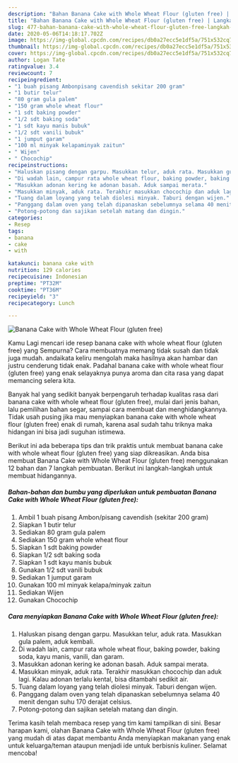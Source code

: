 ```yaml
---
description: "Bahan Banana Cake with Whole Wheat Flour (gluten free) | Langkah Membuat Banana Cake with Whole Wheat Flour (gluten free) Yang Sedap"
title: "Bahan Banana Cake with Whole Wheat Flour (gluten free) | Langkah Membuat Banana Cake with Whole Wheat Flour (gluten free) Yang Sedap"
slug: 477-bahan-banana-cake-with-whole-wheat-flour-gluten-free-langkah-membuat-banana-cake-with-whole-wheat-flour-gluten-free-yang-sedap
date: 2020-05-06T14:18:17.702Z
image: https://img-global.cpcdn.com/recipes/db0a27ecc5e1df5a/751x532cq70/banana-cake-with-whole-wheat-flour-gluten-free-foto-resep-utama.jpg
thumbnail: https://img-global.cpcdn.com/recipes/db0a27ecc5e1df5a/751x532cq70/banana-cake-with-whole-wheat-flour-gluten-free-foto-resep-utama.jpg
cover: https://img-global.cpcdn.com/recipes/db0a27ecc5e1df5a/751x532cq70/banana-cake-with-whole-wheat-flour-gluten-free-foto-resep-utama.jpg
author: Logan Tate
ratingvalue: 3.4
reviewcount: 7
recipeingredient:
- "1 buah pisang Ambonpisang cavendish sekitar 200 gram"
- "1 butir telur"
- "80 gram gula palem"
- "150 gram whole wheat flour"
- "1 sdt baking powder"
- "1/2 sdt baking soda"
- "1 sdt kayu manis bubuk"
- "1/2 sdt vanili bubuk"
- "1 jumput garam"
- "100 ml minyak kelapaminyak zaitun"
- " Wijen"
- " Chocochip"
recipeinstructions:
- "Haluskan pisang dengan garpu. Masukkan telur, aduk rata. Masukkan gula palem, aduk kembali."
- "Di wadah lain, campur rata whole wheat flour, baking powder, baking soda, kayu manis, vanili, dan garam."
- "Masukkan adonan kering ke adonan basah. Aduk sampai merata."
- "Masukkan minyak, aduk rata. Terakhir masukkan chocochip dan aduk lagi. Kalau adonan terlalu kental, bisa ditambahi sedikit air."
- "Tuang dalam loyang yang telah diolesi minyak. Taburi dengan wijen."
- "Panggang dalam oven yang telah dipanaskan sebelumnya selama 40 menit dengan suhu 170 derajat celsius."
- "Potong-potong dan sajikan setelah matang dan dingin."
categories:
- Resep
tags:
- banana
- cake
- with

katakunci: banana cake with 
nutrition: 129 calories
recipecuisine: Indonesian
preptime: "PT32M"
cooktime: "PT36M"
recipeyield: "3"
recipecategory: Lunch

---
```



![Banana Cake with Whole Wheat Flour (gluten free)](https://img-global.cpcdn.com/recipes/db0a27ecc5e1df5a/751x532cq70/banana-cake-with-whole-wheat-flour-gluten-free-foto-resep-utama.jpg)

Kamu Lagi mencari ide resep banana cake with whole wheat flour (gluten free) yang Sempurna? Cara membuatnya memang tidak susah dan tidak juga mudah. andaikata keliru mengolah maka hasilnya akan hambar dan justru cenderung tidak enak. Padahal banana cake with whole wheat flour (gluten free) yang enak selayaknya punya aroma dan cita rasa yang dapat memancing selera kita.

Banyak hal yang sedikit banyak berpengaruh terhadap kualitas rasa dari banana cake with whole wheat flour (gluten free), mulai dari jenis bahan, lalu pemilihan bahan segar, sampai cara membuat dan menghidangkannya. Tidak usah pusing jika mau menyiapkan banana cake with whole wheat flour (gluten free) enak di rumah, karena asal sudah tahu triknya maka hidangan ini bisa jadi suguhan istimewa.




Berikut ini ada beberapa tips dan trik praktis untuk membuat banana cake with whole wheat flour (gluten free) yang siap dikreasikan. Anda bisa membuat Banana Cake with Whole Wheat Flour (gluten free) menggunakan 12 bahan dan 7 langkah pembuatan. Berikut ini langkah-langkah untuk membuat hidangannya.

<!--inarticleads1-->

##### Bahan-bahan dan bumbu yang diperlukan untuk pembuatan Banana Cake with Whole Wheat Flour (gluten free):

1. Ambil 1 buah pisang Ambon/pisang cavendish (sekitar 200 gram)
1. Siapkan 1 butir telur
1. Sediakan 80 gram gula palem
1. Sediakan 150 gram whole wheat flour
1. Siapkan 1 sdt baking powder
1. Siapkan 1/2 sdt baking soda
1. Siapkan 1 sdt kayu manis bubuk
1. Gunakan 1/2 sdt vanili bubuk
1. Sediakan 1 jumput garam
1. Gunakan 100 ml minyak kelapa/minyak zaitun
1. Sediakan  Wijen
1. Gunakan  Chocochip




<!--inarticleads2-->

##### Cara menyiapkan Banana Cake with Whole Wheat Flour (gluten free):

1. Haluskan pisang dengan garpu. Masukkan telur, aduk rata. Masukkan gula palem, aduk kembali.
1. Di wadah lain, campur rata whole wheat flour, baking powder, baking soda, kayu manis, vanili, dan garam.
1. Masukkan adonan kering ke adonan basah. Aduk sampai merata.
1. Masukkan minyak, aduk rata. Terakhir masukkan chocochip dan aduk lagi. Kalau adonan terlalu kental, bisa ditambahi sedikit air.
1. Tuang dalam loyang yang telah diolesi minyak. Taburi dengan wijen.
1. Panggang dalam oven yang telah dipanaskan sebelumnya selama 40 menit dengan suhu 170 derajat celsius.
1. Potong-potong dan sajikan setelah matang dan dingin.




Terima kasih telah membaca resep yang tim kami tampilkan di sini. Besar harapan kami, olahan Banana Cake with Whole Wheat Flour (gluten free) yang mudah di atas dapat membantu Anda menyiapkan makanan yang enak untuk keluarga/teman ataupun menjadi ide untuk berbisnis kuliner. Selamat mencoba!
